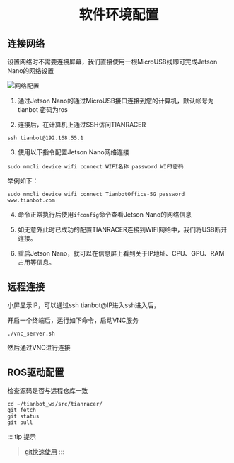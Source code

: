 <p style="font-size:30px ; font-weight:bolder; text-align:center">软件环境配置</p>

## 连接网络

设置网络时不需要连接屏幕，我们直接使用一根MicroUSB线即可完成Jetson Nano的网络设置

![网络配置](https://tianbot-pic.oss-cn-beijing.aliyuncs.com/tianbot/202112211514339.jpg)

1. 通过Jetson Nano的通过MicroUSB接口连接到您的计算机，默认帐号为tianbot 密码为ros

2. 连接后，在计算机上通过SSH访问TIANRACER

```shell
ssh tianbot@192.168.55.1
```

3. 使用以下指令配置Jetson Nano网络连接
```shell
sudo nmcli device wifi connect WIFI名称 password WIFI密码
```

举例如下：
```shell
​​sudo nmcli device wifi connect TianbotOffice-5G password www.tianbot.com
```

4. 命令正常执行后使用`ifconfig`命令查看Jetson Nano的网络信息


5. 如无意外此时已成功的配置TIANRACER连接到WIFI网络中，我们将USB断开连接。

6. 重启Jetson Nano，就可以在信息屏上看到关于IP地址、CPU、GPU、RAM占用等信息。


## 远程连接

小屏显示IP，可以通过ssh tianbot@IP进入ssh进入后，

开启一个终端后，运行如下命令，启动VNC服务
```shell
./vnc_server.sh
```

然后通过VNC进行连接

## ROS驱动配置

检查源码是否与远程仓库一致

```shell
cd ~/tianbot_ws/src/tianracer/
git fetch
git status
git pull    
```
::: tip 提示
> [git快速使用](/basic/git.md "git快速使用")
:::